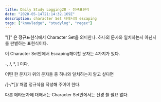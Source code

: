 ```yaml
---
title: Daily Study Logging20 - 정규표현식
date: "2020-05-14T21:14:32.169Z"
description: character Set 내에서의 escaping
tags: ["knowledge", "studylog", "regex"] 
---
```



"[]" 은 정규표현식에서 Character Set을 의미한다. 하나의 문자와 일치하는지 아닌지를 판별하는 표현식이다. 


이 Character Set안에서 Escaping해야할 문자는 4가지가 있다. 

-, /, *, ] 이다. 

어떤 한 문자가 위의 문자들 중 하나와 일치하는지 알고 싶다면 

/[\-\/\*\]]/ 처럼 정규식을 작성해 주어야 한다. 

다른 메타문자에 대해서는 Character Set안에서는 신경 쓸 필요 없다.